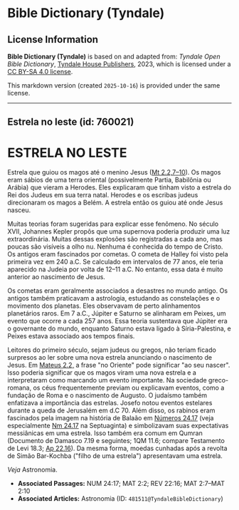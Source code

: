 # Bible Dictionary (Tyndale)

## License Information

**Bible Dictionary (Tyndale)** is based on and adapted from: _Tyndale Open Bible Dictionary_, [Tyndale House Publishers](https://tyndaleopenresources.com/), 2023, which is licensed under a [CC BY-SA 4.0 license](https://creativecommons.org/licenses/by-sa/4.0/legalcode.en).

This markdown version (created `2025-10-16`) is provided under the same license.



--------------------------------

## Estrela no leste (id: 760021)

ESTRELA NO LESTE
================

Estrela que guiou os magos até o menino Jesus ([Mt 2\.2,7](https://ref.ly/Matt2:2,Matt2:7-Matt2:10)[–](https://ref.ly/Matt2:2)[10](https://ref.ly/Matt2:2,Matt2:7-Matt2:10)). Os magos eram sábios de uma terra oriental (possivelmente Partia, Babilônia ou Arábia) que vieram a Herodes. Eles explicaram que tinham visto a estrela do Rei dos Judeus em sua terra natal. Herodes e os escribas judeus direcionaram os magos a Belém. A estrela então os guiou até onde Jesus nasceu.

Muitas teorias foram sugeridas para explicar esse fenômeno. No século XVII, Johannes Kepler propôs que uma supernova poderia produzir uma luz extraordinária. Muitas dessas explosões são registradas a cada ano, mas poucas são visíveis a olho nu. Nenhuma é conhecida do tempo de Cristo. Os antigos eram fascinados por cometas. O cometa de Halley foi visto pela primeira vez em 240 a.C. Se calculado em intervalos de 77 anos, ele teria aparecido na Judeia por volta de 12–11 a.C. No entanto, essa data é muito anterior ao nascimento de Jesus.

Os cometas eram geralmente associados a desastres no mundo antigo. Os antigos também praticavam a astrologia, estudando as constelações e o movimento dos planetas. Eles observavam de perto alinhamentos planetários raros. Em 7 a.C., Júpiter e Saturno se alinharam em Peixes, um evento que ocorre a cada 257 anos. Essa teoria sustentava que Júpiter era o governante do mundo, enquanto Saturno estava ligado à Síria\-Palestina, e Peixes estava associado aos tempos finais.

Leitores do primeiro século, sejam judeus ou gregos, não teriam ficado surpresos ao ler sobre uma nova estrela anunciando o nascimento de Jesus. Em [Mateus 2\.2,](https://ref.ly/Matt2:2) a frase "no Oriente" pode significar "ao seu nascer". Isso poderia significar que os magos viram uma nova estrela e a interpretaram como marcando um evento importante. Na sociedade greco\-romana, os céus frequentemente previam ou explicavam eventos, como a fundação de Roma e o nascimento de Augusto. O judaísmo também enfatizava a importância das estrelas. Josefo notou eventos estelares durante a queda de Jerusalém em d.C 70\. Além disso, os rabinos eram fascinados pela imagem na história de Balaão em [Números 24\.17](https://ref.ly/Num24:17) (veja especialmente [Nm 24\.17](https://ref.ly/Num24:17) na Septuaginta) e simbolizavam suas expectativas messiânicas em uma estrela. Isso também era comum em Qumran (Documento de Damasco 7\.19 e seguintes; 1QM 11\.6; compare Testamento de Levi 18\.3; [Ap 22\.16](https://ref.ly/Rev22:16)). Da mesma forma, moedas cunhadas após a revolta de Simão Bar\-Kochba ("filho de uma estrela") apresentavam uma estrela.

*Veja* Astronomia.

* **Associated Passages:** NUM 24:17; MAT 2:2; REV 22:16; MAT 2:7–MAT 2:10
* **Associated Articles:** Astronomia (ID: `481511@TyndaleBibleDictionary`)

